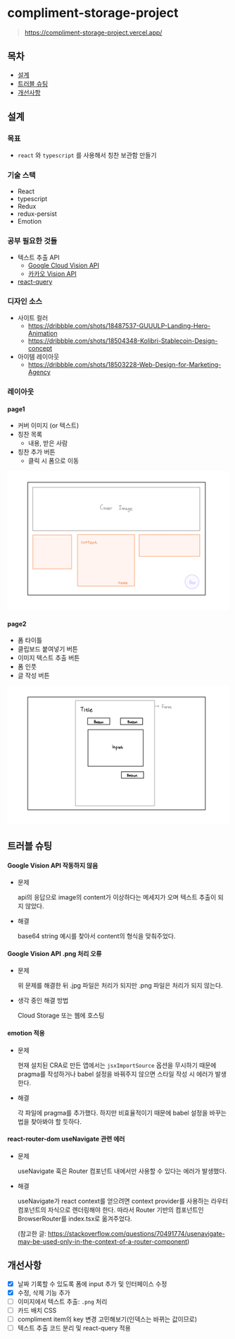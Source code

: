 # compliment-storage-project

> https://compliment-storage-project.vercel.app/

## 목차

- [설계](#설계)
- [트러블 슈팅](#트러블-슈팅)
- [개선사항](#개선사항)

## 설계

### 목표

- `react` 와 `typescript` 를 사용해서 칭찬 보관함 만들기

### 기술 스택

- React
- typescript
- Redux
- redux-persist
- Emotion

### 공부 필요한 것들

- 텍스트 추출 API
  - [Google Cloud Vision API](https://cloud.google.com/vision?hl=ko)
  - [카카오 Vision API](https://vision-api.kakao.com/#ocr)
- [react-query](https://react-query.tanstack.com/)

### 디자인 소스

- 사이트 컬러
  - https://dribbble.com/shots/18487537-GUUULP-Landing-Hero-Animation
  - https://dribbble.com/shots/18504348-Kolibri-Stablecoin-Design-concept
- 아이템 레이아웃
  - https://dribbble.com/shots/18503228-Web-Design-for-Marketing-Agency

### 레이아웃

#### page1

- 커버 이미지 (or 텍스트)
- 칭찬 목록
  - 내용, 받은 사람
- 칭찬 추가 버튼
  - 클릭 시 폼으로 이동

![플젝레이아웃-1](README.assets/layout1.jpg)

#### page2

- 폼 타이틀
- 클립보드 붙여넣기 버튼
- 이미지 텍스트 추출 버튼
- 폼 인풋
- 글 작성 버튼

![플젝레이아웃-2](README.assets/layout2.jpg)

## 트러블 슈팅

#### Google Vision API 작동하지 않음

- 문제

  api의 응답으로 image의 content가 이상하다는 메세지가 오며 텍스트 추출이 되지 않았다.

- 해결

  base64 string 예시를 찾아서 content의 형식을 맞춰주었다.

#### Google Vision API .png 처리 오류

- 문제

  위 문제를 해결한 뒤 .jpg 파일은 처리가 되지만 .png 파일은 처리가 되지 않는다.

- 생각 중인 해결 방법

  Cloud Storage 또는 웹에 호스팅

#### emotion 적용

- 문제

  현재 설치된 CRA로 만든 앱에서는 `jsxImportSource` 옵션을 무시하기 때문에 pragma를 작성하거나 babel 설정을 바꿔주지 않으면 스타일 작성 시 에러가 발생한다.

- 해결

  각 파일에 pragma를 추가했다. 하지만 비효율적이기 때문에 babel 설정을 바꾸는 법을 찾아봐야 할 듯하다.

#### react-router-dom useNavigate 관련 에러

- 문제

  useNavigate 훅은 Router 컴포넌트 내에서만 사용할 수 있다는 에러가 발생했다.

- 해결

  useNavigate가 react context를 얻으려면 context provider를 사용하는 라우터 컴포넌트의 자식으로 렌더링해야 한다. 따라서 Router 기반의 컴포넌트인 BrowserRouter를 index.tsx로 옮겨주었다.

  (참고한 글: https://stackoverflow.com/questions/70491774/usenavigate-may-be-used-only-in-the-context-of-a-router-component)

## 개선사항

- [x] 날짜 기록할 수 있도록 폼에 input 추가 및 인터페이스 수정
- [x] 수정, 삭제 기능 추가
- [ ] 이미지에서 텍스트 추출: `.png` 처리
- [ ] 카드 배치 CSS
- [ ] compliment item의 key 변경 고민해보기(인덱스는 바뀌는 값이므로)
- [ ] 텍스트 추출 코드 분리 및 react-query 적용
